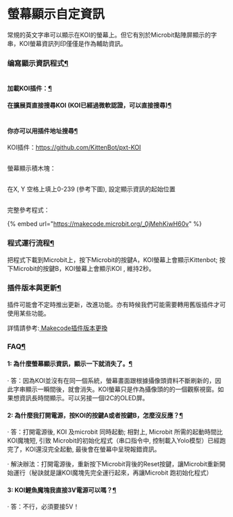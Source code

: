 # 螢幕顯示自定資訊

常規的英文字串可以顯示在KOI的螢幕上。但它有別於Microbit點陣屏顯示的字串，KOI螢幕資訊列印僅僅是作為輔助資訊。

### 编寫顯示資訊程式[¶](broken-reference)

<figure><img src="https://kittenbothk.readthedocs.io/en/latest/_images/mcbanner.png" alt=""><figcaption></figcaption></figure>

#### 加載KOI插件：[¶](broken-reference)

#### 在擴展頁直接搜尋KOI (KOI已經過微軟認證，可以直接搜尋)[¶](broken-reference)

<figure><img src="https://kittenbothk.readthedocs.io/en/latest/_images/koi_search.png" alt=""><figcaption></figcaption></figure>

#### 你亦可以用插件地址搜尋[¶](broken-reference)

KOI插件：https://github.com/KittenBot/pxt-KOI

<figure><img src="https://kittenbothk.readthedocs.io/en/latest/_images/01.png" alt=""><figcaption></figcaption></figure>

螢幕顯示積木塊：

<figure><img src="https://kittenbothk.readthedocs.io/en/latest/_images/02.png" alt=""><figcaption></figcaption></figure>

在X, Y 空格上填上0-239 (參考下圖), 設定顯示資訊的起始位置

<figure><img src="https://kittenbothk.readthedocs.io/en/latest/_images/04-1.png" alt=""><figcaption></figcaption></figure>

完整參考程式：

{% embed url="https://makecode.microbit.org/_0jMehKiwH60v" %}

### 程式運行流程[¶](broken-reference)

把程式下載到Microbit上，按下Microbit的按鍵A，KOI螢幕上會顯示Kittenbot; 按下Microbit的按鍵B，KOI螢幕上會顯示KOI , 維持2秒。

### 插件版本與更新[¶](broken-reference)

插件可能會不定時推出更新，改進功能。亦有時候我們可能需要轉用舊版插件才可使用某些功能。

詳情請參考:[ Makecode插件版本更換](../../../ge-bian-cheng-ping-tai-jie-shao/makecode/makecodeextupdate.md)

### FAQ[¶](broken-reference)

#### 1: 為什麼螢幕顯示資訊，顯示一下就消失了。[¶](broken-reference)

· 答：因為KOI並沒有在同一個系統，螢幕畫面跟根據攝像頭資料不斷刷新的，因此字串顯示一瞬間後，就會消失。KOI螢幕只是作為攝像頭的的一個觀察視窗。如果想資訊長時間顯示。可以另接一個I2C的OLED屏。

#### 2: 為什麼我打開電源，按KOI的按鍵A或者按鍵B，怎麼沒反應？[¶](broken-reference)

· 答：打開電源後, KOI 及microbit 同時起動; 相對上, Microbit 所需的起動時間比KOI魔塊短, 引致 Microbit的初始化程式（串口指令中, 控制載入Yolo模型）已經跑完了，KOI還沒完全起動, 最後會在螢幕中呈現報錯資訊。

· 解決辦法：打開電源後，重新按下Microbit背後的Reset按鍵，讓Microbit重新開始運行（秘訣就是讓KOI魔塊先完全運行起來，再讓Microbit 跑初始化程式）

#### 3: KOI鯉魚魔塊我直接3V電源可以嗎？[¶](broken-reference)

· 答：不行，必須要接5V！
